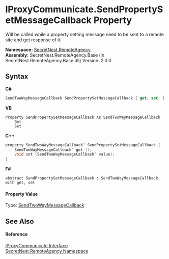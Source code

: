 # IProxyCommunicate.SendPropertySetMessageCallback Property 
 

Will be called while a property setting message need to be sent to a remote site and get response of it.

**Namespace:**&nbsp;<a href="N_SecretNest_RemoteAgency">SecretNest.RemoteAgency</a><br />**Assembly:**&nbsp;SecretNest.RemoteAgency.Base (in SecretNest.RemoteAgency.Base.dll) Version: 2.0.0

## Syntax

**C#**<br />
``` C#
SendTwoWayMessageCallback SendPropertySetMessageCallback { get; set; }
```

**VB**<br />
``` VB
Property SendPropertySetMessageCallback As SendTwoWayMessageCallback
	Get
	Set
```

**C++**<br />
``` C++
property SendTwoWayMessageCallback^ SendPropertySetMessageCallback {
	SendTwoWayMessageCallback^ get ();
	void set (SendTwoWayMessageCallback^ value);
}
```

**F#**<br />
``` F#
abstract SendPropertySetMessageCallback : SendTwoWayMessageCallback with get, set

```


#### Property Value
Type: <a href="T_SecretNest_RemoteAgency_SendTwoWayMessageCallback">SendTwoWayMessageCallback</a>

## See Also


#### Reference
<a href="T_SecretNest_RemoteAgency_IProxyCommunicate">IProxyCommunicate Interface</a><br /><a href="N_SecretNest_RemoteAgency">SecretNest.RemoteAgency Namespace</a><br />